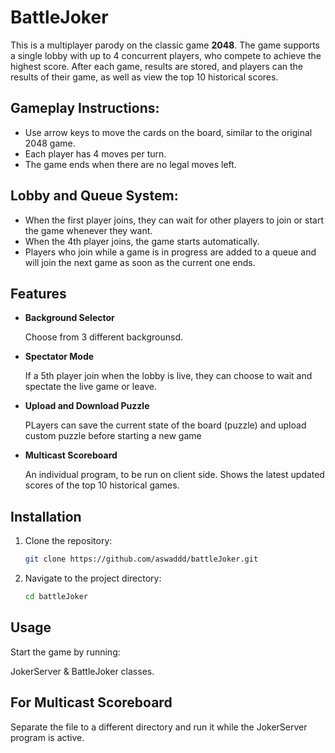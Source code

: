 # BattleJoker

This is a multiplayer parody on the classic game **2048**. The game supports a single lobby with up to 4 concurrent players, who compete to achieve the highest score. After each game, results are stored, and players can the results of their game, as well as view the top 10 historical scores.

## Gameplay Instructions:

- Use arrow keys to move the cards on the board, similar to the original 2048 game.
- Each player has 4 moves per turn.
- The game ends when there are no legal moves left.

## Lobby and Queue System:

- When the first player joins, they can wait for other players to join or start the game whenever they want.
- When the 4th player joins, the game starts automatically.
- Players who join while a game is in progress are added to a queue and will join the next game as soon as the current one ends.

## Features

- **Background Selector**

  Choose from 3 different backgrounsd.
  
- **Spectator Mode**

  If a 5th player join when the lobby is live, they can choose to wait and spectate the live game or leave.
  
- **Upload and Download Puzzle**

  PLayers can save the current state of the board (puzzle) and upload custom puzzle before starting a new game 

- **Multicast Scoreboard**

  An individual program, to be run on client side. Shows the latest updated scores of the top 10 historical games.
  
## Installation

1. Clone the repository:
    ```bash
    git clone https://github.com/aswaddd/battleJoker.git
    ```
2. Navigate to the project directory:
    ```bash
    cd battleJoker
    ```

## Usage

Start the game by running:

JokerServer & BattleJoker classes.

## For Multicast Scoreboard

Separate the file to a different directory and run it while the JokerServer program is active.
